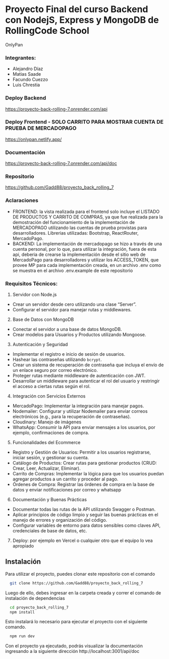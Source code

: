 
# Proyecto Final del curso Backend con NodejS, Express y MongoDB de RollingCode School

OnlyPan

### Integrantes:
- Alejandro Díaz
- Matias Saade
- Facundo Cuezzo
- Luis Chrestia

### Deploy Backend
https://proyecto-back-rolling-7.onrender.com/api

### Deploy Frontend - SOLO CARRITO PARA MOSTRAR CUENTA DE PRUEBA DE MERCADOPAGO
https://onlypan.netlify.app/

### Documentación
https://proyecto-back-rolling-7.onrender.com/api/doc

### Repositorio
https://github.com/Gadd88/proyecto_back_rolling_7

### Aclaraciones
- FRONTEND: la vista realizada para el frontend solo incluye el LISTADO DE PRODUCTOS Y CARRITO DE COMPRAS, ya que fue realizada para la demostración del funcionamiento de la implementación de MERCADOPAGO utilizando las cuentas de prueba provistas para desarrolladores. Librerias utilizadas: Bootstrap, ReactRouter, MercadoPago.
- BACKEND: La implementación de mercadopago se hizo a través de una cuenta personal, por lo que, para utilizar la integración, fuera de esta api, deberia de crearse la implementación desde el sitio web de MercadoPago para desarrolladores y utilizar los ACCESS_TOKEN, que provee MP para cada implementación creada, en un archivo .env como se muestra en el archivo .env.example de este repositorio

### Requisitos Técnicos:

1. Servidor con Node.js
 - Crear un servidor desde cero utilizando una clase “Server”.
 - Configurar el servidor para manejar rutas y middlewares.
2. Base de Datos con MongoDB
 - Conectar el servidor a una base de datos MongoDB.
 - Crear modelos para Usuarios y Productos utilizando Mongoose.
3. Autenticación y Seguridad
 - Implementar el registro e inicio de sesión de usuarios.
 - Hashear las contraseñas utilizando `bcrypt`.
 - Crear un sistema de recuperación de contraseña que incluya el envío de un enlace seguro
por correo electrónico.
 - Proteger rutas mediante middleware de autenticación con JWT.
 - Desarrollar un middleware para autenticar el rol del usuario y restringir el acceso a ciertas rutas según el rol.
4. Integración con Servicios Externos
 - MercadoPago: Implementar la integración para manejar pagos.
 - Nodemailer: Configurar y utilizar Nodemailer para enviar correos electrónicos (e.g., para la recuperación de contraseñas).
 - Cloudinary: Manejo de imágenes
 - WhatsApp: Consumir la API para enviar mensajes a los usuarios, por ejemplo, confirmaciones de compra.
5. Funcionalidades del Ecommerce
 - Registro y Gestión de Usuarios: Permitir a los usuarios registrarse, iniciar sesión, y gestionar su cuenta.
 - Catálogo de Productos: Crear rutas para gestionar productos (CRUD: Crear, Leer, Actualizar, Eliminar).
 - Carrito de Compras: Implementar la lógica para que los usuarios puedan agregar productos a un carrito y proceder al pago.
 - Órdenes de Compra: Registrar las órdenes de compra en la base de datos y enviar notificaciones por correo y whatsapp
6. Documentación y Buenas Prácticas
 - Documentar todas las rutas de la API utilizando Swagger o Postman.
 - Aplicar principios de código limpio y seguir las buenas prácticas en el manejo de errores y organización del código.
 - Configurar variables de entorno para datos sensibles como claves API, credenciales de base de datos, etc.
7. Deploy: por ejemplo en Vercel o cualquier otro que el equipo lo vea apropiado
## Instalación

Para utilizar el proyecto, puedes clonar este repositorio con el comando

```bash
  git clone https://github.com/Gadd88/proyecto_back_rolling_7
```

Luego de ello, debes ingresar en la carpeta creada y correr el comando de instalación de dependencias

```bash
  cd proyecto_back_rolling_7
  npm install
```

Esto instalará lo necesario para ejecutar el proyecto con el siguiente comando. 

```bash
  npm run dev
```
Con el proyecto ya ejecutado, podrás visualizar la documentación ingresando a la siguiente dirección http://localhost:3001/api/doc

